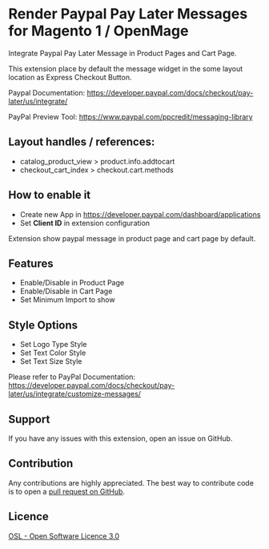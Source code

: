 # Render Paypal Pay Later Messages for Magento 1 / OpenMage
Integrate Paypal Pay Later Message in Product Pages and Cart Page.

This extension place by default the message widget in the some layout location as Express Checkout Button.

Paypal Documentation: https://developer.paypal.com/docs/checkout/pay-later/us/integrate/

PayPal Preview Tool: https://www.paypal.com/ppcredit/messaging-library

Layout handles / references:
-------------
- catalog_product_view > product.info.addtocart
- checkout_cart_index > checkout.cart.methods


How to enable it
-------------
- Create new App in https://developer.paypal.com/dashboard/applications
- Set **Client ID** in extension configuration

Extension show paypal message in product page and cart page by default.

Features
---------
- Enable/Disable in Product Page
- Enable/Disable in Cart Page
- Set Minimum Import to show 

Style Options
---------
- Set Logo Type Style
- Set Text Color Style
- Set Text Size Style

Please refer to PayPal Documentation: https://developer.paypal.com/docs/checkout/pay-later/us/integrate/customize-messages/

Support
-------
If you have any issues with this extension, open an issue on GitHub.

Contribution
------------
Any contributions are highly appreciated. The best way to contribute code is to open a
[pull request on GitHub](https://help.github.com/articles/using-pull-requests).

Licence
-------
[OSL - Open Software Licence 3.0](http://opensource.org/licenses/osl-3.0.php)
